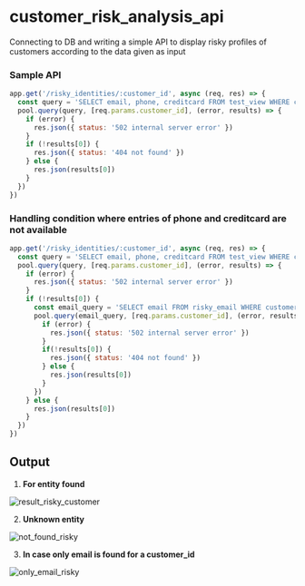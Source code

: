 # customer_risk_analysis_api
Connecting to DB and writing a simple API to display risky profiles of customers according to the data given as input

### Sample API

```js
app.get('/risky_identities/:customer_id', async (req, res) => {
  const query = 'SELECT email, phone, creditcard FROM test_view WHERE customer_id = ?'
  pool.query(query, [req.params.customer_id], (error, results) => {
    if (error) {
      res.json({ status: '502 internal server error' })
    }
    if (!results[0]) {
      res.json({ status: '404 not found' })
    } else {
      res.json(results[0])
    }
  })
})
```

### Handling condition where entries of phone and creditcard are not available

```js
app.get('/risky_identities/:customer_id', async (req, res) => {
  const query = 'SELECT email, phone, creditcard FROM test_view WHERE customer_id = ?'
  pool.query(query, [req.params.customer_id], (error, results) => {
    if (error) {
      res.json({ status: '502 internal server error' })
    }
    if (!results[0]) {
      const email_query = 'SELECT email FROM risky_email WHERE customer_id = ?'
      pool.query(email_query, [req.params.customer_id], (error, results) => {
        if (error) {
          res.json({ status: '502 internal server error' })
        }
        if(!results[0]) {
          res.json({ status: '404 not found' })
        } else {
          res.json(results[0])
        }
      })
    } else {
      res.json(results[0])
    }
  })
})
```

## Output
1. **For entity found**

![result_risky_customer](https://user-images.githubusercontent.com/26508636/175752950-5c2d23fb-a2b2-4940-ba30-03c71908967d.png)

2. **Unknown entity**

![not_found_risky](https://user-images.githubusercontent.com/26508636/175753096-65cdc3d2-b2cd-493b-992a-26208e6f0672.png)

3. **In case only email is found for a customer_id**

![only_email_risky](https://user-images.githubusercontent.com/26508636/175753372-555c3c74-80dc-4943-941b-4b79a8b666bc.png)
